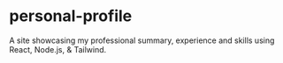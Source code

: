 # personal-profile
A site showcasing my professional summary, experience and skills using React, Node.js, &amp; Tailwind.
